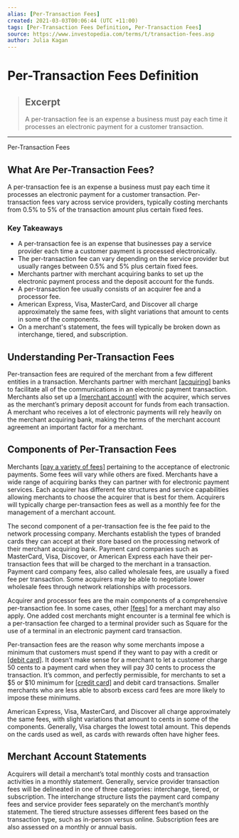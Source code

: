 ```yaml
---
alias: [Per-Transaction Fees]
created: 2021-03-03T00:06:44 (UTC +11:00)
tags: [Per-Transaction Fees Definition, Per-Transaction Fees]
source: https://www.investopedia.com/terms/t/transaction-fees.asp
author: Julia Kagan
---
```


# Per-Transaction Fees Definition

> ## Excerpt
> A per-transaction fee is an expense a business must pay each time it processes an electronic payment for a customer transaction.

---

Per-Transaction Fees
## What Are Per-Transaction Fees?

A per-transaction fee is an expense a business must pay each time it processes an electronic payment for a customer transaction. Per-transaction fees vary across service providers, typically costing merchants from 0.5% to 5% of the transaction amount plus certain fixed fees.

### Key Takeaways

-   A per-transaction fee is an expense that businesses pay a service provider each time a customer payment is processed electronically.
-   The per-transaction fee can vary depending on the service provider but usually ranges between 0.5% and 5% plus certain fixed fees.
-   Merchants partner with merchant acquiring banks to set up the electronic payment process and the deposit account for the funds.
-   A per-transaction fee usually consists of an acquirer fee and a processor fee.
-   American Express, Visa, MasterCard, and Discover all charge approximately the same fees, with slight variations that amount to cents in some of the components.
-   On a merchant's statement, the fees will typically be broken down as interchange, tiered, and subscription.

## Understanding Per-Transaction Fees

Per-transaction fees are required of the merchant from a few different entities in a transaction. Merchants partner with merchant [[acquiring]](https://www.investopedia.com/terms/a/acquirer.asp) banks to facilitate all of the communications in an electronic payment transaction. Merchants also set up a [[merchant account]](https://www.investopedia.com/terms/m/merchant-account.asp) with the acquirer, which serves as the merchant’s primary deposit account for funds from each transaction. A merchant who receives a lot of electronic payments will rely heavily on the merchant acquiring bank, making the terms of the merchant account agreement an important factor for a merchant.

## Components of Per-Transaction Fees

Merchants [[pay a variety of fees]](https://www.investopedia.com/terms/m/merchant-discount-rate.asp) pertaining to the acceptance of electronic payments. Some fees will vary while others are fixed. Merchants have a wide range of acquiring banks they can partner with for electronic payment services. Each acquirer has different fee structures and service capabilities allowing merchants to choose the acquirer that is best for them. Acquirers will typically charge per-transaction fees as well as a monthly fee for the management of a merchant account.

The second component of a per-transaction fee is the fee paid to the network processing company. Merchants establish the types of branded cards they can accept at their store based on the processing network of their merchant acquiring bank. Payment card companies such as MasterCard, Visa, Discover, or American Express each have their per-transaction fees that will be charged to the merchant in a transaction. Payment card company fees, also called wholesale fees, are usually a fixed fee per transaction. Some acquirers may be able to negotiate lower wholesale fees through network relationships with processors.

Acquirer and processor fees are the main components of a comprehensive per-transaction fee. In some cases, other [[fees]](https://www.investopedia.com/terms/f/fee.asp) for a merchant may also apply. One added cost merchants might encounter is a terminal fee which is a per-transaction fee charged to a terminal provider such as Square for the use of a terminal in an electronic payment card transaction.

Per-transaction fees are the reason why some merchants impose a minimum that customers must spend if they want to pay with a credit or [[debit card]](https://www.investopedia.com/terms/d/debitcard.asp). It doesn’t make sense for a merchant to let a customer charge 50 cents to a payment card when they will pay 30 cents to process the transaction. It’s common, and perfectly permissible, for merchants to set a $5 or $10 minimum for [[credit card]](https://www.investopedia.com/terms/c/creditcard.asp) and debit card transactions. Smaller merchants who are less able to absorb excess card fees are more likely to impose these minimums.

American Express, Visa, MasterCard, and Discover all charge approximately the same fees, with slight variations that amount to cents in some of the components. Generally, Visa charges the lowest total amount. This depends on the cards used as well, as cards with rewards often have higher fees.

## Merchant Account Statements

Acquirers will detail a merchant’s total monthly costs and transaction activities in a monthly statement. Generally, service provider transaction fees will be delineated in one of three categories: interchange, tiered, or subscription. The interchange structure lists the payment card company fees and service provider fees separately on the merchant’s monthly statement. The tiered structure assesses different fees based on the transaction type, such as in-person versus online. Subscription fees are also assessed on a monthly or annual basis.
